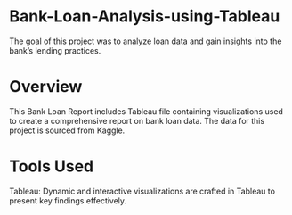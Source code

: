 # Bank-Loan-Analysis-using-Tableau
The goal of this project was to analyze loan data and gain insights into the bank’s lending practices.

# Overview
This Bank Loan Report includes Tableau file containing visualizations used to create a comprehensive report on bank loan data. The data for this project is sourced from Kaggle.

# Tools Used
Tableau: Dynamic and interactive visualizations are crafted in Tableau to present key findings effectively.
